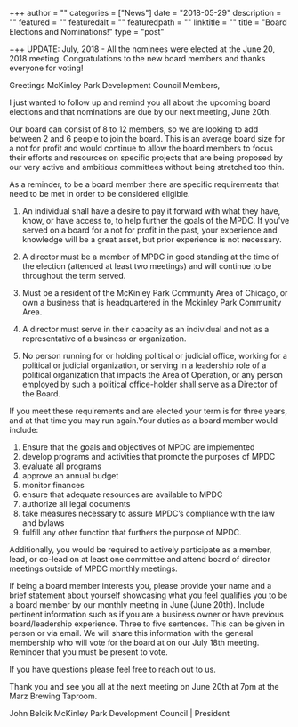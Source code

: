 +++
author = ""
categories = ["News"]
date = "2018-05-29"
description = ""
featured = ""
featuredalt = ""
featuredpath = ""
linktitle = ""
title = "Board Elections and Nominations!"
type = "post"

+++
UPDATE: July, 2018 - All the nominees were elected at the June 20, 2018 meeting. Congratulations to the new board members and thanks everyone for voting!

Greetings McKinley Park Development Council Members,

I just wanted to follow up and remind you all about the upcoming board elections and that nominations are due by our next meeting, June 20th. 

Our board can consist of 8 to 12 members, so we are looking to add between 2 and 6 people to join the board. This is an average board size for a not for profit and would continue to allow the board members to focus their efforts and resources on specific projects that are being proposed by our very active and ambitious committees without being stretched too thin. 

As a reminder, to be a board member there are specific requirements that need to be met in order to be considered eligible.

1) An individual shall have a desire to pay it forward with what they have, know, or have access to, to help further the goals of the MPDC. If you've served on a board for a not for profit in the past, your experience and knowledge will be a great asset, but prior experience is not necessary.

2) A director must be a member of MPDC in good standing at the time of the election (attended at least two meetings) and will continue to be throughout the term served. 

3) Must be a resident of the McKinley Park Community Area of Chicago, or own a business that is headquartered in the Mckinley Park Community Area. 

4) A director must serve in their capacity as an individual and not as a representative of a business or organization. 

5) No person running for or holding political or judicial office, working for a political or judicial organization, or serving in a leadership role of a political organization that impacts the Area of Operation, or any person employed by such a political office-holder shall serve as a Director of the Board.

If you meet these requirements and are elected your term is for three years, and at that time you may run again.Your duties as a board member would include:

1) Ensure that the goals and objectives of MPDC are implemented
2) develop programs and activities that promote the purposes of MPDC
3) evaluate all programs
4) approve an annual budget
5) monitor finances
6) ensure that adequate resources are available to MPDC
7) authorize all legal documents 
8) take measures necessary to assure MPDC’s compliance with the law and bylaws
9) fulfill any other function that furthers the purpose of MPDC. 

Additionally, you would be required to actively participate as a member, lead, or co-lead on at least one committee and attend board of director meetings outside of MPDC monthly meetings. 

If being a board member interests you, please provide your name and a brief statement about yourself showcasing what you feel qualifies you to be a board member by our monthly meeting in June (June 20th). Include pertinent information such as if you are a business owner or have previous board/leadership experience. Three to five sentences. This can be given in person or via email. We will share this information with the general membership who will vote for the board at on our July 18th meeting. Reminder that you must be present to vote. 

If you have questions please feel free to reach out to us. 

Thank you and see you all at the next meeting on June 20th at 7pm at the Marz Brewing Taproom. 
 

John Belcik
McKinley Park Development Council | President
